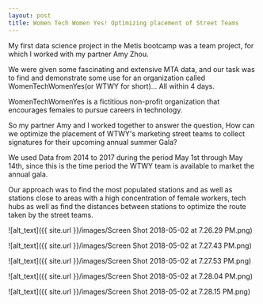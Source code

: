 ```yaml
---
layout: post
title: Women Tech Women Yes! Optimizing placement of Street Teams
---
```


My first data science project in the Metis bootcamp was a team project, for which I worked with my partner Amy Zhou.  

We were given some fascinating and extensive MTA data, and our task was to find and demonstrate some use for an organization called WomenTechWomenYes(or WTWY for short)... All within 4 days.

WomenTechWomenYes is a fictitious non-profit organization that encourages females to pursue careers in technology.

So my partner Amy and I worked together to answer the question, How can we optimize the placement of WTWY's marketing street teams to collect signatures for their upcoming annual summer Gala?

We used Data from 2014 to 2017 during the period May 1st through May 14th, since this is the time period the WTWY team is available to market the annual gala.

Our approach was to find the most populated stations and as well as stations close to areas with a high concentration of female workers, tech hubs as well as find the distances between stations to optimize the route taken by the street teams.


![alt_text]({{ site.url }}/images/Screen Shot 2018-05-02 at 7.26.29 PM.png)

![alt_text]({{ site.url }}/images/Screen Shot 2018-05-02 at 7.27.43 PM.png)

![alt_text]({{ site.url }}/images/Screen Shot 2018-05-02 at 7.27.53 PM.png)

![alt_text]({{ site.url }}/images/Screen Shot 2018-05-02 at 7.28.04 PM.png)

![alt_text]({{ site.url }}/images/Screen Shot 2018-05-02 at 7.28.15 PM.png)
